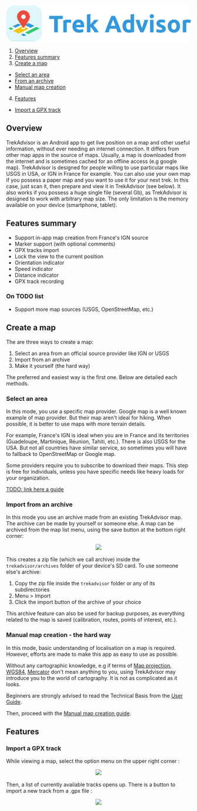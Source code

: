 ![Logo](Logo/horizontal.png)

1. [Overview](#TOC-Overview)
2. [Features summary](#TOC-Features-sum)
3. [Create a map](#TOC-Create-a-map)
  * [Select an area](#TOC-Select-area)
  * [From an archive](#TOC-Import-from-archive)
  * [Manual map creation](#TOC-The-hard-way)
4. [Features](#TOC-Features)
  * [Import a GPX track](#TOC-GPX-track-import)


## <a name="TOC-Overview"></a>Overview

TrekAdvisor is an Android app to get live position on a map and other useful information, without
ever needing an internet connection.
It differs from other map apps in the source of maps.
Usually, a map is downloaded from the internet and is sometimes cached for an offline access (e.g google map).
TrekAdvisor is designed for people willing to use particular maps like USGS in USA, or IGN in France for example.
You can also use your own map if you possess a paper map and you want to use it for your next trek.
In this case, just scan it, then prepare and view it in TrekAdvisor (see below). It also works if you
possess a huge single file (several Gb), as TrekAdvisor is designed to work with arbitrary map size.
The only limitation is the memory available on your device (smartphone, tablet).

## <a name="TOC-Features-sum"></a>Features summary

* Support in-app map creation from France's IGN source
* Marker support (with optional comments)
* GPX tracks import
* Lock the view to the current position
* Orientation indicator
* Speed indicator
* Distance indicator
* GPX track recording

### On TODO list

* Support more map sources (USGS, OpenStreetMap, etc.)

## <a name="TOC-Create-a-map"></a>Create a map

The are three ways to create a map:
1. Select an area from an official source provider like IGN or USGS
2. Import from an archive
3. Make it yourself (the hard way)

The preferred and easiest way is the first one. Below are detailed each methods.

### <a name="TOC-Select-area"></a>Select an area

In this mode, you use a specific map provider. Google map is a well known example of map provider. 
But their map aren't ideal for hiking. When possible, it is better to use maps with more terrain
details. 

For example, France's IGN is ideal when you are in France and its territories (Guadeloupe, Martinique,
Réunion, Tahiti, etc.). There is also USGS for the USA. But not all countries have similar service, 
so sometimes you will have to fallback to OpenStreetMap or Google map.

Some providers require you to subscribe to download their maps. This step is free for individuals, 
unless you have specific needs like heavy loads for your organization.

[TODO: link here a guide]()

### <a name="TOC-Import-from-archive"></a>Import from an archive

In this mode you use an archive made from an existing TrekAdvisor map. The archive can be made by
yourself or someone else.
A map can be archived from the map list menu, using the save button at the bottom right corner:

<p align="center">
<img src="https://user-images.githubusercontent.com/15638794/43673418-3522e7da-97c3-11e8-8173-0fecd1d02fbd.jpg">
</p>

This creates a zip file (which we call archive) inside the `trekadvisor/archives` folder of your device's SD card.
To use someone else's archive:
1. Copy the zip file inside the `trekadvisor` folder or any of its subdirectories
2. Menu > Import
3. Click the import button of the archive of your choice

This archive feature can also be used for backup purposes, as everything related to the map is saved
(calibration, routes, points of interest, etc.).

### <a name="TOC-The-hard-way"></a>Manual map creation - the hard way

In this mode, basic understanding of localisation on a map is required. However, efforts are made to make this app as easy
to use as possible.

Without any cartographic knowledge, e.g if terms of
[Map projection](https://en.wikipedia.org/wiki/Map_projection),
[WGS84](https://en.wikipedia.org/wiki/World_Geodetic_System#WGS84),
[Mercator](https://en.wikipedia.org/wiki/Mercator_projection?oldid=9506890) don't
mean anything to you, using TrekAdvisor may introduce you to the world of cartography.
It is not as complicated as it looks.

Beginners are strongly advised to read the Technical Basis from the [User Guide](UserGuide.md).

Then, proceed with the [Manual map creation guide](MapCreation-Manual.md).

   
## <a name="TOC-Features"></a>Features

### <a name="TOC-GPX-track-import"></a>Import a GPX track

While viewing a map, select the option menu on the upper right corner :

<p align="center">
<img src="https://user-images.githubusercontent.com/15638794/27984165-a9ee2658-63ce-11e7-9ae5-c64b3e750ce4.png">
</p>

Then, a list of currently available tracks opens up. There is a button to import a new track from a 
.gpx file :

<p align="center">
<img src="https://user-images.githubusercontent.com/15638794/27984164-a9eb421c-63ce-11e7-97c6-b11a8dbdcd79.png">
</p>


